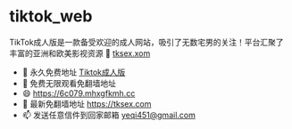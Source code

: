 # tiktok_web
TikTok成人版是一款备受欢迎的成人网站，吸引了无数宅男的关注！平台汇聚了丰富的亚洲和欧美影视资源
👋 [tksex.xom](https://tksex.com)
- 👀 永久免费地址 [Tiktok成人版](https://tksex.com)
- 🌱 免费无限观看免翻墙地址  
- 😄 https://6c079.mhxgfkmh.cc
- 💞️ 最新免翻墙地址   https://tksex.com
- 📫 发送任意信件到回家邮箱 yeqi451@gmail.com
 
